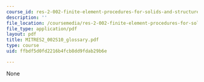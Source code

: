```yaml
---
course_id: res-2-002-finite-element-procedures-for-solids-and-structures-spring-2010
description: ''
file_location: /coursemedia/res-2-002-finite-element-procedures-for-solids-and-structures-spring-2010/ffbdf5d0fd2216b4fcb8dd9fdab29b6e_MITRES2_002S10_glossary.pdf
file_type: application/pdf
layout: pdf
title: MITRES2_002S10_glossary.pdf
type: course
uid: ffbdf5d0fd2216b4fcb8dd9fdab29b6e

---
```

None